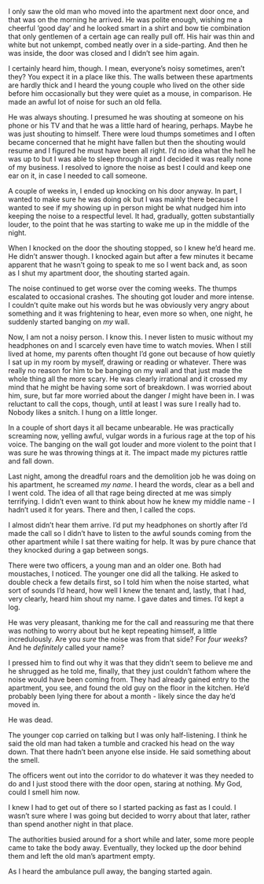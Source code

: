  

I only saw the old man who moved into the apartment next door once, and that was on the morning he arrived.  He was polite enough, wishing me a cheerful ‘good day’ and he looked smart in a shirt and bow tie combination that only gentlemen of a certain age can really pull off.  His hair was thin and white but not unkempt, combed neatly over in a side-parting.  And then he was inside, the door was closed and I didn’t see him again.

I certainly heard him, though.  I mean, everyone’s noisy sometimes, aren’t they?  You expect it in a place like this.  The walls between these apartments are hardly thick and I heard the young couple who lived on the other side before him occasionally but they were quiet as a mouse, in comparison.  He made an awful lot of noise for such an old fella.

He was always shouting.  I presumed he was shouting at someone on his phone or his TV and that he was a little hard of hearing, perhaps.  Maybe he was just shouting to himself.  There were loud thumps sometimes and I often became concerned that he might have fallen but then the shouting would resume and I figured he must have been all right.  I’d no idea what the hell he was up to but I was able to sleep through it and I decided it was really none of my business.  I resolved to ignore the noise as best I could and keep one ear on it, in case I needed to call someone.

A couple of weeks in, I ended up knocking on his door anyway.  In part, I wanted to make sure he was doing ok but I was mainly there because I wanted to see if my showing up in person might be what nudged him into keeping the noise to a respectful level.  It had, gradually, gotten substantially louder, to the point that he was starting to wake me up in the middle of the night.

When I knocked on the door the shouting stopped, so I knew he’d heard me.  He didn’t answer though.  I knocked again but after a few minutes it became apparent that he wasn’t going to speak to me so I went back and, as soon as I shut my apartment door, the shouting started again.

The noise continued to get worse over the coming weeks.  The thumps escalated to occasional crashes.  The shouting got louder and more intense.  I couldn’t quite make out his words but he was obviously very angry about something and it was frightening to hear, even more so when, one night, he suddenly started banging on *my* wall.

Now, I am not a noisy person.  I know this.  I never listen to music without my headphones on and I scarcely even have time to watch movies.  When I still lived at home, my parents often thought I’d gone out because of how quietly I sat up in my room by myself, drawing or reading or whatever.  There was really no reason for him to be banging on my wall and that just made the whole thing all the more scary.  He was clearly irrational and it crossed my mind that he might be having some sort of breakdown.  I was worried about him, sure, but far more worried about the danger *I* might have been in.  I was reluctant to call the cops, though, until at least I was sure I really had to.  Nobody likes a snitch.  I hung on a little longer.

In a couple of short days it all became unbearable.  He was practically screaming now, yelling awful, vulgar words in a furious rage at the top of his voice.   The banging on the wall got louder and more violent to the point that I was sure he was throwing things at it.  The impact made my pictures rattle and fall down.

Last night, among the dreadful roars and the demolition job he was doing on his apartment, he screamed *my name*.  I heard the words, clear as a bell and I went cold.  The idea of all that rage being directed at me was simply terrifying.  I didn’t even want to think about how he knew my middle name - I hadn’t used it for years.  There and then, I called the cops.

I almost didn’t hear them arrive.  I’d put my headphones on shortly after I’d made the call so I didn’t have to listen to the awful sounds coming from the other apartment while I sat there waiting for help.  It was by pure chance that they knocked during a gap between songs.

There were two officers, a young man and an older one.  Both had moustaches, I noticed. The younger one did all the talking.  He asked to double check a few details first, so I told him when the noise started, what sort of sounds I’d heard, how well I knew the tenant and, lastly, that I had, very clearly, heard him shout my name.  I gave dates and times.  I’d kept a log.

He was very pleasant, thanking me for the call and reassuring me that there was nothing to worry about but he kept repeating himself, a little incredulously.  Are you *sure* the noise was from that side?  For *four weeks*?  And he *definitely* called your name?  

I pressed him to find out why it was that they didn’t seem to believe me and he shrugged as he told me, finally, that they just couldn’t fathom where the noise would have been coming from.  They had already gained entry to the apartment, you see, and found the old guy on the floor in the kitchen.  He’d probably been lying there for about a month - likely since the day he’d moved in.

He was dead.

The younger cop carried on talking but I was only half-listening.  I think he said the old man had taken a tumble and cracked his head on the way down.  That there hadn’t been anyone else inside.  He said something about the smell.

The officers went out into the corridor to do whatever it was they needed to do and I just stood there with the door open, staring at nothing.  My God, could I smell him now. 

I knew I had to get out of there so I started packing as fast as I could.  I wasn’t sure where I was going but decided to worry about that later, rather than spend another night in that place.

The authorities busied around for a short while and later, some more people came to take the body away.  Eventually, they locked up the door behind them and left the old man’s apartment empty.

As I heard the ambulance pull away, the banging started again.